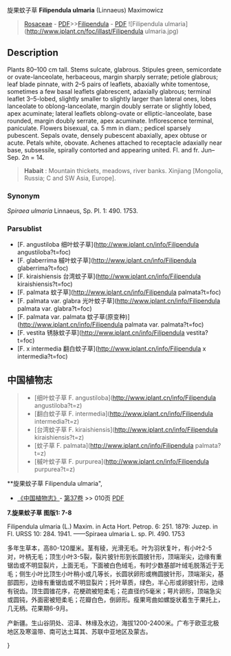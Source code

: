 旋果蚊子草 **Filipendula ulmaria** (Linnaeus) Maximowicz

> [Rosaceae](http://www.iplant.cn/info/Rosaceae?t=foc) - [PDF](http://www.iplant.cn/foc/pdf/Rosaceae.pdf)>>[Filipendula](http://www.iplant.cn/info/Filipendula?t=foc) - [PDF](http://www.iplant.cn/foc/pdf/Filipendula.pdf)
![Filipendula ulmaria](http://www.iplant.cn/foc/illast/Filipendula ulmaria.jpg)

## Description

Plants 80–100 cm tall. Stems sulcate, glabrous. Stipules green, semicordate or ovate-lanceolate, herbaceous, margin sharply serrate; petiole glabrous; leaf blade pinnate, with 2–5 pairs of leaflets, abaxially white tomentose, sometimes a few basal leaflets glabrescent, adaxially glabrous; terminal leaflet 3–5-lobed, slightly smaller to slightly larger than lateral ones, lobes lanceolate to oblong-lanceolate, margin doubly serrate or slightly lobed, apex acuminate; lateral leaflets oblong-ovate or elliptic-lanceolate, base rounded, margin doubly serrate, apex acuminate. Inflorescence terminal, paniculate. Flowers bisexual, ca. 5 mm in diam.; pedicel sparsely pubescent. Sepals ovate, densely pubescent abaxially, apex obtuse or acute. Petals white, obovate. Achenes attached to receptacle adaxially near base, subsessile, spirally contorted and appearing united. Fl. and fr. Jun–Sep. 2n = 14.

> **Habait** : 
> Mountain thickets, meadows, river banks.  Xinjiang [Mongolia, Russia; C and SW Asia, Europe].

### Synonym
*Spiraea ulmaria* Linnaeus, Sp. Pl. 1: 490. 1753.

### Parsublist

* [F.  angustiloba  细叶蚊子草](http://www.iplant.cn/info/Filipendula angustiloba?t=foc)
* [F.  glaberrima  槭叶蚊子草](http://www.iplant.cn/info/Filipendula glaberrima?t=foc)
* [F.  kiraishiensis  台湾蚊子草](http://www.iplant.cn/info/Filipendula kiraishiensis?t=foc)
* [F.  palmata  蚊子草](http://www.iplant.cn/info/Filipendula palmata?t=foc)
* [F.  palmata var. glabra  光叶蚊子草](http://www.iplant.cn/info/Filipendula palmata var. glabra?t=foc)
* [F.  palmata var. palmata  蚊子草(原变种)](http://www.iplant.cn/info/Filipendula palmata var. palmata?t=foc)
* [F.  vestita  锈脉蚊子草](http://www.iplant.cn/info/Filipendula vestita?t=foc)
* [F.  x intermedia  翻白蚊子草](http://www.iplant.cn/info/Filipendula x intermedia?t=foc)

## 中国植物志

> * [细叶蚊子草  F.  angustiloba](http://www.iplant.cn/info/Filipendula angustiloba?t=z)
> * [翻白蚊子草  F.  intermedia](http://www.iplant.cn/info/Filipendula intermedia?t=z)
> * [台湾蚊子草  F.  kiraishiensis](http://www.iplant.cn/info/Filipendula kiraishiensis?t=z)
> * [蚊子草  F.  palmata](http://www.iplant.cn/info/Filipendula palmata?t=z)
> * [槭叶蚊子草  F.  purpurea](http://www.iplant.cn/info/Filipendula purpurea?t=z)

**旋果蚊子草 Filipendula ulmaria",

* [《中国植物志》](http://www.iplant.cn/frps)- [第37卷](http://www.iplant.cn/frps/vol/37) >> 010页 [PDF](http://www.iplant.cn/frps/pdf/37/010.PDF)

**7.旋果蚊子草 图版1: 7-8**

Filipendula ulmaria (L.) Maxim. in Acta Hort. Petrop. 6: 251. 1879: Juzep. in Fl. URSS 10: 284. 1941. ——Spiraea ulmaria L. sp. Pl. 490. 1753

多年生草本，高80-120厘米。茎有稜，光滑无毛。叶为羽状复叶，有小叶2-5对，叶柄无毛；顶生小叶3-5裂，裂片披针形到长圆披针形，顶端渐尖，边缘有重锯齿或不明显裂片，上面无毛，下面被白色绒毛，有时少数基部叶绒毛脱落近于无毛；侧生小叶比顶生小叶稍小或几等长，长圆状卵形或椭圆披针形，顶端渐尖，基部圆形，边缘有重锯齿或不明显裂片；托叶草质，绿色，半心形或卵披针形，边缘有锐齿。顶生圆锥花序，花梗疏被短柔毛；花直径约5毫米；萼片卵形，顶端急尖或圆钝，外面密被短柔毛；花瓣白色，倒卵形。瘦果弯曲如螺旋状着生于果托上，几无柄。花果期6-9月。

产新疆。生山谷阴处、沼泽、林缘及水边，海拔1200-2400米。广布于欧亚北极地区及寒温带、南可达土耳其、苏联中亚地区及蒙古。

}